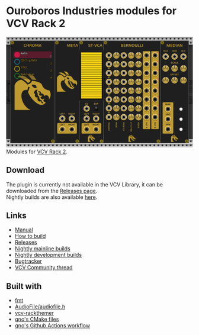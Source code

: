 # Ouroboros Industries modules for VCV Rack 2
![All Ouroboros Industries modules](https://github.com/Doom2fan/OuroborosModules/blob/master/docs/images/all_modules.png)
Modules for [VCV Rack 2](https://vcvrack.com/).

## Download
The plugin is currently not available in the VCV Library, it can be downloaded from the [Releases page](https://github.com/Doom2fan/OuroborosModules/releases).  
Nightly builds are also available [here](https://github.com/Doom2fan/OuroborosModules/releases/tag/Nightly).

## Links
* [Manual](https://github.com/Doom2fan/OuroborosModules/wiki)
* [How to build](./COMPILING.md)
* [Releases](https://github.com/Doom2fan/OuroborosModules/releases)
* [Nightly mainline builds](https://github.com/Doom2fan/OuroborosModules/releases/tag/Nightly)
* [Nightly development builds](https://github.com/Doom2fan/OuroborosModules/releases/tag/Nightly_develop)
* [Bugtracker](https://github.com/Doom2fan/OuroborosModules/issues)
* [VCV Community thread](https://community.vcvrack.com/t/ouroboros-industries-development-thread/22234)

## Built with
* [fmt](https://github.com/fmtlib/fmt)
* [AudioFile/audiofile.h](https://github.com/adamstark/AudioFile)
* [vcv-rackthemer](https://github.com/Doom2fan/vcv-rackthemer)
* [qno's CMake files](https://github.com/qno/vcv-plugin-cmake-example)
* [qno's Github Actions workflow](https://github.com/qno/vcv-plugin-github-actions-example)